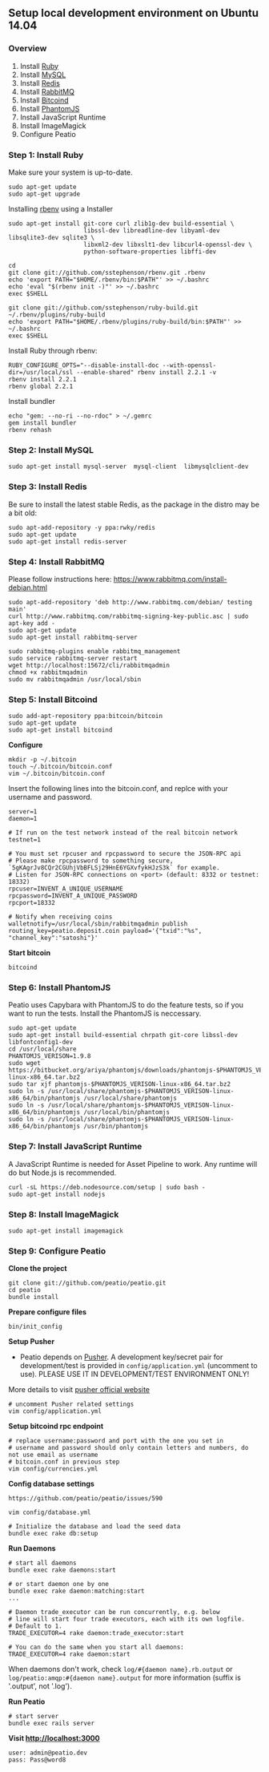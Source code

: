 Setup local development environment on Ubuntu 14.04
-------------------------------------

### Overview

1. Install [Ruby](https://www.ruby-lang.org/en/)
2. Install [MySQL](http://www.mysql.com/)
3. Install [Redis](http://redis.io/)
4. Install [RabbitMQ](https://www.rabbitmq.com/)
5. Install [Bitcoind](https://en.bitcoin.it/wiki/Bitcoind)
6. Install [PhantomJS](http://phantomjs.org/)
7. Install JavaScript Runtime
8. Install ImageMagick
9. Configure Peatio


### Step 1: Install Ruby

Make sure your system is up-to-date.

    sudo apt-get update
    sudo apt-get upgrade

Installing [rbenv](https://github.com/sstephenson/rbenv) using a Installer

    sudo apt-get install git-core curl zlib1g-dev build-essential \
                         libssl-dev libreadline-dev libyaml-dev libsqlite3-dev sqlite3 \
                         libxml2-dev libxslt1-dev libcurl4-openssl-dev \
                         python-software-properties libffi-dev

    cd
    git clone git://github.com/sstephenson/rbenv.git .rbenv
    echo 'export PATH="$HOME/.rbenv/bin:$PATH"' >> ~/.bashrc
    echo 'eval "$(rbenv init -)"' >> ~/.bashrc
    exec $SHELL

    git clone git://github.com/sstephenson/ruby-build.git ~/.rbenv/plugins/ruby-build
    echo 'export PATH="$HOME/.rbenv/plugins/ruby-build/bin:$PATH"' >> ~/.bashrc
    exec $SHELL

Install Ruby through rbenv:

    RUBY_CONFIGURE_OPTS="--disable-install-doc --with-openssl-dir=/usr/local/ssl --enable-shared" rbenv install 2.2.1 -v
    rbenv install 2.2.1
    rbenv global 2.2.1

Install bundler

    echo "gem: --no-ri --no-rdoc" > ~/.gemrc
    gem install bundler
    rbenv rehash

### Step 2: Install MySQL

    sudo apt-get install mysql-server  mysql-client  libmysqlclient-dev

### Step 3: Install Redis

Be sure to install the latest stable Redis, as the package in the distro may be a bit old:

    sudo apt-add-repository -y ppa:rwky/redis
    sudo apt-get update
    sudo apt-get install redis-server

### Step 4: Install RabbitMQ

Please follow instructions here: https://www.rabbitmq.com/install-debian.html

    sudo apt-add-repository 'deb http://www.rabbitmq.com/debian/ testing main'
    curl http://www.rabbitmq.com/rabbitmq-signing-key-public.asc | sudo apt-key add -
    sudo apt-get update
    sudo apt-get install rabbitmq-server

    sudo rabbitmq-plugins enable rabbitmq_management
    sudo service rabbitmq-server restart
    wget http://localhost:15672/cli/rabbitmqadmin
    chmod +x rabbitmqadmin
    sudo mv rabbitmqadmin /usr/local/sbin

### Step 5: Install Bitcoind

    sudo add-apt-repository ppa:bitcoin/bitcoin
    sudo apt-get update
    sudo apt-get install bitcoind

**Configure**

    mkdir -p ~/.bitcoin
    touch ~/.bitcoin/bitcoin.conf
    vim ~/.bitcoin/bitcoin.conf

Insert the following lines into the bitcoin.conf, and replce with your username and password.

    server=1
    daemon=1

    # If run on the test network instead of the real bitcoin network
    testnet=1

    # You must set rpcuser and rpcpassword to secure the JSON-RPC api
    # Please make rpcpassword to something secure, `5gKAgrJv8CQr2CGUhjVbBFLSj29HnE6YGXvfykHJzS3k` for example.
    # Listen for JSON-RPC connections on <port> (default: 8332 or testnet: 18332)
    rpcuser=INVENT_A_UNIQUE_USERNAME
    rpcpassword=INVENT_A_UNIQUE_PASSWORD
    rpcport=18332

    # Notify when receiving coins
    walletnotify=/usr/local/sbin/rabbitmqadmin publish routing_key=peatio.deposit.coin payload='{"txid":"%s", "channel_key":"satoshi"}'

**Start bitcoin**

    bitcoind

### Step 6: Install PhantomJS

Peatio uses Capybara with PhantomJS to do the feature tests, so if you want to run the tests. Install the PhantomJS is neccessary.

    sudo apt-get update
    sudo apt-get install build-essential chrpath git-core libssl-dev libfontconfig1-dev
    cd /usr/local/share
    PHANTOMJS_VERISON=1.9.8
    sudo wget https://bitbucket.org/ariya/phantomjs/downloads/phantomjs-$PHANTOMJS_VERISON-linux-x86_64.tar.bz2
    sudo tar xjf phantomjs-$PHANTOMJS_VERISON-linux-x86_64.tar.bz2
    sudo ln -s /usr/local/share/phantomjs-$PHANTOMJS_VERISON-linux-x86_64/bin/phantomjs /usr/local/share/phantomjs
    sudo ln -s /usr/local/share/phantomjs-$PHANTOMJS_VERISON-linux-x86_64/bin/phantomjs /usr/local/bin/phantomjs
    sudo ln -s /usr/local/share/phantomjs-$PHANTOMJS_VERISON-linux-x86_64/bin/phantomjs /usr/bin/phantomjs

### Step 7: Install JavaScript Runtime

A JavaScript Runtime is needed for Asset Pipeline to work. Any runtime will do but Node.js is recommended.

    curl -sL https://deb.nodesource.com/setup | sudo bash -
    sudo apt-get install nodejs


### Step 8: Install ImageMagick

    sudo apt-get install imagemagick

### Step 9: Configure Peatio

**Clone the project**

    git clone git://github.com/peatio/peatio.git
    cd peatio
    bundle install

**Prepare configure files**

    bin/init_config

**Setup Pusher**

* Peatio depends on [Pusher](http://pusher.com). A development key/secret pair for development/test is provided in `config/application.yml` (uncomment to use). PLEASE USE IT IN DEVELOPMENT/TEST ENVIRONMENT ONLY!

More details to visit [pusher official website](http://pusher.com)

    # uncomment Pusher related settings
    vim config/application.yml

**Setup bitcoind rpc endpoint**

    # replace username:password and port with the one you set in
    # username and password should only contain letters and numbers, do not use email as username
    # bitcoin.conf in previous step
    vim config/currencies.yml

**Config database settings**

    https://github.com/peatio/peatio/issues/590

    vim config/database.yml

    # Initialize the database and load the seed data
    bundle exec rake db:setup

**Run Daemons**

    # start all daemons
    bundle exec rake daemons:start

    # or start daemon one by one
    bundle exec rake daemon:matching:start
    ...

    # Daemon trade_executor can be run concurrently, e.g. below
    # line will start four trade executors, each with its own logfile.
    # Default to 1.
    TRADE_EXECUTOR=4 rake daemon:trade_executor:start

    # You can do the same when you start all daemons:
    TRADE_EXECUTOR=4 rake daemon:start

When daemons don't work, check `log/#{daemon name}.rb.output` or `log/peatio:amqp:#{daemon name}.output` for more information (suffix is '.output', not '.log').

**Run Peatio**

    # start server
    bundle exec rails server

**Visit [http://localhost:3000](http://localhost:3000)**

    user: admin@peatio.dev
    pass: Pass@word8

